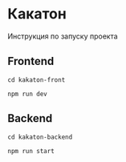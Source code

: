 # Какатон

Инструкция по запуску проекта

## Frontend
```
cd kakaton-front
```

```
npm run dev
```

## Backend
```
cd kakaton-backend
```

```
npm run start
```